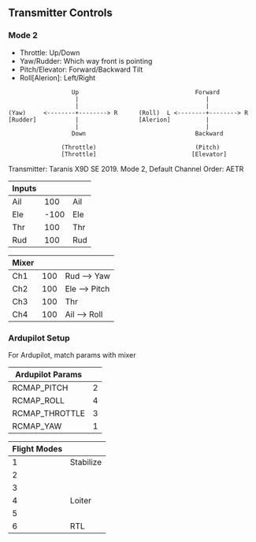 
## Transmitter Controls

### Mode 2

- Throttle: Up/Down
- Yaw/Rudder: Which way front is pointing
- Pitch/Elevator: Forward/Backward Tilt
- Roll[Alerion]: Left/Right

```
                  Up                                 Forward
                   |                                    |
                   |                                    |
(Yaw)     <--------+--------> R      (Roll)  L <--------+--------> R
[Rudder]           |                 [Alerion]          |
                   |                                    |
                  Down                               Backward   
                  
               (Throttle)                            (Pitch)
               [Throttle]                           [Elevator]       
```

Transmitter: Taranis X9D SE 2019.  Mode 2, Default Channel Order: AETR

| Inputs | | |
| - | - | - |
| Ail | 100 | Ail |
| Ele | -100 | Ele |
| Thr | 100 | Thr |
| Rud | 100 | Rud |

| Mixer | | |
| - | - | - |
| Ch1 | 100 | Rud --> Yaw |
| Ch2 | 100 | Ele --> Pitch |
| Ch3 | 100 | Thr |
| Ch4 | 100 | Ail --> Roll |

### Ardupilot Setup

For Ardupilot, match params with mixer

| Ardupilot Params | | 
| - | - |
| RCMAP_PITCH | 2 |
| RCMAP_ROLL | 4 |
| RCMAP_THROTTLE | 3 |
| RCMAP_YAW | 1 |

| Flight Modes | |
| - | - |
| 1 | Stabilize |
| 2 | | 
| 3 | |
| 4 | Loiter |
| 5 | |
| 6 | RTL |
